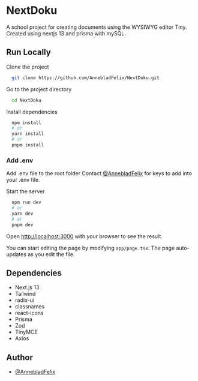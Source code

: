 # NextDoku

A school project for creating documents using the WYSIWYG editor Tiny. 
Created using nextjs 13 and prisma with mySQL.

## Run Locally

Clone the project

```bash
  git clone https://github.com/AnnebladFelix/NextDoku.git
```

Go to the project directory

```bash
  cd NextDoku
```

Install dependencies

```bash
  npm install
  # or
  yarn install
  # or
  pnpm install
```

### Add .env

Add .env file to the root folder
Contact [@AnnebladFelix](https://github.com/AnnebladFelix) for keys to add into your .env file.

Start the server 

```bash
  npm run dev
  # or
  yarn dev
  # or
  pnpm dev
```

Open [http://localhost:3000](http://localhost:3000) with your browser to see the result.

You can start editing the page by modifying `app/page.tsx`. The page auto-updates as you edit the file.

## Dependencies

- Next.js 13
- Tailwind
- radix-ui
- classnames
- react-icons
- Prisma
- Zod
- TinyMCE
- Axios

## Author

- [@AnnebladFelix](https://github.com/AnnebladFelix)
